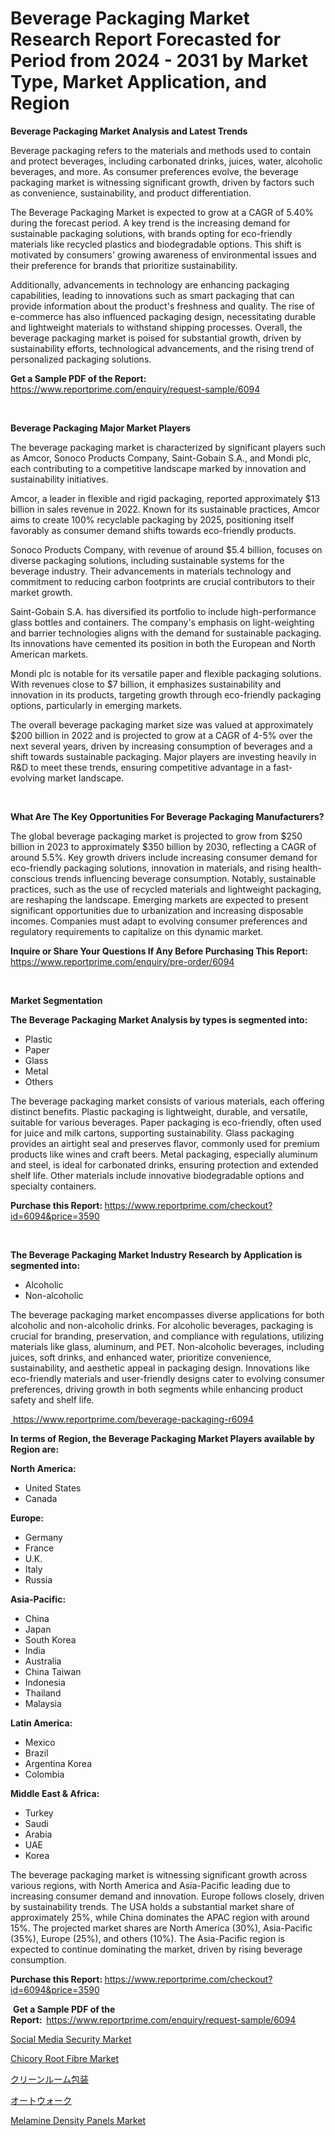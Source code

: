 <p><h1>Beverage Packaging Market Research Report Forecasted for Period from 2024 -  2031 by Market Type, Market Application, and Region</h1></p><p><strong>Beverage Packaging Market Analysis and Latest Trends</strong></p>
<p><p>Beverage packaging refers to the materials and methods used to contain and protect beverages, including carbonated drinks, juices, water, alcoholic beverages, and more. As consumer preferences evolve, the beverage packaging market is witnessing significant growth, driven by factors such as convenience, sustainability, and product differentiation.</p><p>The Beverage Packaging Market is expected to grow at a CAGR of 5.40% during the forecast period. A key trend is the increasing demand for sustainable packaging solutions, with brands opting for eco-friendly materials like recycled plastics and biodegradable options. This shift is motivated by consumers' growing awareness of environmental issues and their preference for brands that prioritize sustainability.</p><p>Additionally, advancements in technology are enhancing packaging capabilities, leading to innovations such as smart packaging that can provide information about the product's freshness and quality. The rise of e-commerce has also influenced packaging design, necessitating durable and lightweight materials to withstand shipping processes. Overall, the beverage packaging market is poised for substantial growth, driven by sustainability efforts, technological advancements, and the rising trend of personalized packaging solutions.</p></p>
<p><strong>Get a Sample PDF of the Report:&nbsp;</strong> <a href="https://www.reportprime.com/enquiry/request-sample/6094">https://www.reportprime.com/enquiry/request-sample/6094</a></p>
<p>&nbsp;</p>
<p><strong>Beverage Packaging Major Market Players</strong></p>
<p><p>The beverage packaging market is characterized by significant players such as Amcor, Sonoco Products Company, Saint-Gobain S.A., and Mondi plc, each contributing to a competitive landscape marked by innovation and sustainability initiatives.</p><p>Amcor, a leader in flexible and rigid packaging, reported approximately $13 billion in sales revenue in 2022. Known for its sustainable practices, Amcor aims to create 100% recyclable packaging by 2025, positioning itself favorably as consumer demand shifts towards eco-friendly products.</p><p>Sonoco Products Company, with revenue of around $5.4 billion, focuses on diverse packaging solutions, including sustainable systems for the beverage industry. Their advancements in materials technology and commitment to reducing carbon footprints are crucial contributors to their market growth.</p><p>Saint-Gobain S.A. has diversified its portfolio to include high-performance glass bottles and containers. The company's emphasis on light-weighting and barrier technologies aligns with the demand for sustainable packaging. Its innovations have cemented its position in both the European and North American markets.</p><p>Mondi plc is notable for its versatile paper and flexible packaging solutions. With revenues close to $7 billion, it emphasizes sustainability and innovation in its products, targeting growth through eco-friendly packaging options, particularly in emerging markets.</p><p>The overall beverage packaging market size was valued at approximately $200 billion in 2022 and is projected to grow at a CAGR of 4-5% over the next several years, driven by increasing consumption of beverages and a shift towards sustainable packaging. Major players are investing heavily in R&D to meet these trends, ensuring competitive advantage in a fast-evolving market landscape.</p></p>
<p>&nbsp;</p>
<p><strong>What Are The Key Opportunities For Beverage Packaging Manufacturers?</strong></p>
<p><p>The global beverage packaging market is projected to grow from $250 billion in 2023 to approximately $350 billion by 2030, reflecting a CAGR of around 5.5%. Key growth drivers include increasing consumer demand for eco-friendly packaging solutions, innovation in materials, and rising health-conscious trends influencing beverage consumption. Notably, sustainable practices, such as the use of recycled materials and lightweight packaging, are reshaping the landscape. Emerging markets are expected to present significant opportunities due to urbanization and increasing disposable incomes. Companies must adapt to evolving consumer preferences and regulatory requirements to capitalize on this dynamic market.</p></p>
<p><strong>Inquire or Share Your Questions If Any Before Purchasing This Report:</strong> <a href="https://www.reportprime.com/enquiry/pre-order/6094">https://www.reportprime.com/enquiry/pre-order/6094</a></p>
<p>&nbsp;</p>
<p><strong>Market Segmentation</strong></p>
<p><strong>The Beverage Packaging Market Analysis by types is segmented into:</strong></p>
<p><ul><li>Plastic</li><li>Paper</li><li>Glass</li><li>Metal</li><li>Others</li></ul></p>
<p><p>The beverage packaging market consists of various materials, each offering distinct benefits. Plastic packaging is lightweight, durable, and versatile, suitable for various beverages. Paper packaging is eco-friendly, often used for juice and milk cartons, supporting sustainability. Glass packaging provides an airtight seal and preserves flavor, commonly used for premium products like wines and craft beers. Metal packaging, especially aluminum and steel, is ideal for carbonated drinks, ensuring protection and extended shelf life. Other materials include innovative biodegradable options and specialty containers.</p></p>
<p><strong>Purchase this Report:&nbsp;</strong><a href="https://www.reportprime.com/checkout?id=6094&price=3590">https://www.reportprime.com/checkout?id=6094&price=3590</a></p>
<p>&nbsp;</p>
<p><strong>The Beverage Packaging Market Industry Research by Application is segmented into:</strong></p>
<p><ul><li>Alcoholic</li><li>Non-alcoholic</li></ul></p>
<p><p>The beverage packaging market encompasses diverse applications for both alcoholic and non-alcoholic drinks. For alcoholic beverages, packaging is crucial for branding, preservation, and compliance with regulations, utilizing materials like glass, aluminum, and PET. Non-alcoholic beverages, including juices, soft drinks, and enhanced water, prioritize convenience, sustainability, and aesthetic appeal in packaging design. Innovations like eco-friendly materials and user-friendly designs cater to evolving consumer preferences, driving growth in both segments while enhancing product safety and shelf life.</p></p>
<p><a href="https://www.reportprime.com/beverage-packaging-r6094">&nbsp;https://www.reportprime.com/beverage-packaging-r6094</a></p>
<p><strong>In terms of Region, the Beverage Packaging Market Players available by Region are:</strong></p>
<p>
    <p> <strong> North America: </strong>
        <ul>
            <li>United States</li>
            <li>Canada</li>
        </ul>
        </p> 
    <p> <strong> Europe: </strong>
        <ul>
            <li>Germany</li>
            <li>France</li>
            <li>U.K.</li>
            <li>Italy</li>
            <li>Russia</li>
        </ul>
        </p> 
    <p> <strong> Asia-Pacific: </strong>
        <ul>
            <li>China</li>
            <li>Japan</li>
            <li>South Korea</li>
            <li>India</li>
            <li>Australia</li>
            <li>China Taiwan</li>
            <li>Indonesia</li>
            <li>Thailand</li>
            <li>Malaysia</li>
        </ul>
        </p> 
    <p> <strong> Latin America: </strong>
        <ul>
            <li>Mexico</li>
            <li>Brazil</li>
            <li>Argentina Korea</li>
            <li>Colombia</li>
        </ul>
        </p> 
    <p> <strong> Middle East & Africa: </strong>
        <ul>
            <li>Turkey</li>
            <li>Saudi</li>
            <li>Arabia</li>
            <li>UAE</li>
            <li>Korea</li>
        </ul>
    </p>
    </p>
<p><p>The beverage packaging market is witnessing significant growth across various regions, with North America and Asia-Pacific leading due to increasing consumer demand and innovation. Europe follows closely, driven by sustainability trends. The USA holds a substantial market share of approximately 25%, while China dominates the APAC region with around 15%. The projected market shares are North America (30%), Asia-Pacific (35%), Europe (25%), and others (10%). The Asia-Pacific region is expected to continue dominating the market, driven by rising beverage consumption.</p></p>
<p><strong>Purchase this Report: </strong><a href="https://www.reportprime.com/checkout?id=6094&price=3590">https://www.reportprime.com/checkout?id=6094&price=3590</a></p>
<p>&nbsp;<strong>Get a Sample PDF of the Report:&nbsp;&nbsp;</strong><a href="https://www.reportprime.com/enquiry/request-sample/6094">https://www.reportprime.com/enquiry/request-sample/6094</a></p>
<p><strong></strong></p>
<p><p><a href="https://www.linkedin.com/pulse/social-media-security-market-global-share-ranking-overall-waqhf?trackingId=sfCKWXJ0RcOWEqUDmlWw6w%3D%3D">Social Media Security Market</a></p><p><a href="https://github.com/pizolina/Market-Research-Report-List-6/blob/main/chicory-root-fibre-market.md">Chicory Root Fibre Market</a></p><p><a href="https://medium.com/@brandyhiiqh/%E3%82%B0%E3%83%AD%E3%83%BC%E3%83%90%E3%83%AB%E3%82%AF%E3%83%AA%E3%83%BC%E3%83%B3%E3%83%AB%E3%83%BC%E3%83%A0%E5%8C%85%E8%A3%85%E5%B8%82%E5%A0%B4%E3%81%AF-2024%E5%B9%B4%E3%81%8B%E3%82%892031%E5%B9%B4%E3%81%BE%E3%81%A7%E3%81%AE%E6%9C%9F%E9%96%93%E3%81%AB9-7-%E3%81%AE%E5%B9%B4%E5%B9%B3%E5%9D%87%E6%88%90%E9%95%B7%E7%8E%87%E3%81%A7%E6%88%90%E9%95%B7%E3%81%99%E3%82%8B%E3%81%A8%E4%BA%88%E6%B8%AC%E3%81%95%E3%82%8C%E3%81%A6%E3%81%84%E3%81%BE%E3%81%99-111796bb11fa">クリーンルーム包装</a></p><p><a href="https://medium.com/@brandyhiiqh/%E3%82%B0%E3%83%AD%E3%83%BC%E3%83%90%E3%83%AB%E3%82%AA%E3%83%BC%E3%83%88%E3%82%A6%E3%82%A9%E3%83%BC%E3%82%AF%E5%B8%82%E5%A0%B4%E3%82%BB%E3%82%AF%E3%82%BF%E3%83%BC-2024%E5%B9%B4-2031%E5%B9%B4-%E5%B8%82%E5%A0%B4%E3%83%A1%E3%83%88%E3%83%AA%E3%82%AF%E3%82%B9%E3%81%A8%E5%B8%82%E5%A0%B4%E6%88%A6%E7%95%A5%E3%82%A4%E3%83%B3%E3%82%B5%E3%82%A4%E3%83%88-b2671fbea43f">オートウォーク</a></p><p><a href="https://issuu.com/reportprime-2/docs/melamine-density-panels-market-size_6c3617786657ec">Melamine Density Panels Market</a></p></p>